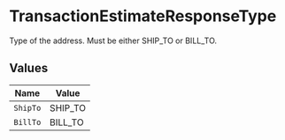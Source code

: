 # TransactionEstimateResponseType

Type of the address. Must be either
                        SHIP_TO or BILL_TO.


## Values

| Name     | Value    |
| -------- | -------- |
| `ShipTo` | SHIP_TO  |
| `BillTo` | BILL_TO  |
